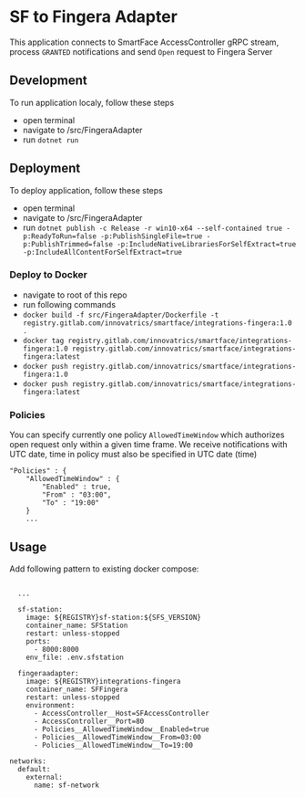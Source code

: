 # SF to Fingera Adapter
This application connects to SmartFace AccessController gRPC stream, process `GRANTED` notifications and send `Open` request to Fingera Server

## Development
To run application localy, follow these steps
 - open terminal
 - navigate to /src/FingeraAdapter
 - run `dotnet run`

 ## Deployment
 To deploy application, follow these steps
 - open terminal
 - navigate to /src/FingeraAdapter
 - run `dotnet publish -c Release -r win10-x64 --self-contained true -p:ReadyToRun=false -p:PublishSingleFile=true -p:PublishTrimmed=false -p:IncludeNativeLibrariesForSelfExtract=true -p:IncludeAllContentForSelfExtract=true`

### Deploy to Docker
- navigate to root of this repo
- run following commands
 - `docker build -f src/FingeraAdapter/Dockerfile -t registry.gitlab.com/innovatrics/smartface/integrations-fingera:1.0 .`
 - `docker tag registry.gitlab.com/innovatrics/smartface/integrations-fingera:1.0 registry.gitlab.com/innovatrics/smartface/integrations-fingera:latest`
 - `docker push registry.gitlab.com/innovatrics/smartface/integrations-fingera:1.0`
 - `docker push registry.gitlab.com/innovatrics/smartface/integrations-fingera:latest`

### Policies
You can specify currently one policy `AllowedTimeWindow` which authorizes open request only within a given time frame. We receive notifications with UTC date, time in policy must also be specified in UTC date (time) 
````
"Policies" : {
    "AllowedTimeWindow" : {
        "Enabled" : true,
        "From" : "03:00",
        "To" : "19:00"
    }
    ...
````

## Usage
Add following pattern to existing docker compose:

```
      
  ...

  sf-station:
    image: ${REGISTRY}sf-station:${SFS_VERSION}
    container_name: SFStation
    restart: unless-stopped
    ports:
      - 8000:8000
    env_file: .env.sfstation

  fingeraadapter:
    image: ${REGISTRY}integrations-fingera
    container_name: SFFingera
    restart: unless-stopped
    environment:
      - AccessController__Host=SFAccessController
      - AccessController__Port=80
      - Policies__AllowedTimeWindow__Enabled=true
      - Policies__AllowedTimeWindow__From=03:00
      - Policies__AllowedTimeWindow__To=19:00

networks:
  default:
    external:
      name: sf-network

```